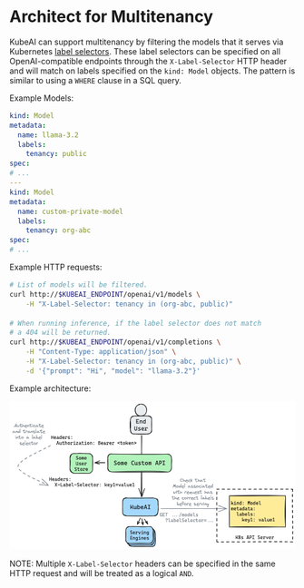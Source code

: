 # Architect for Multitenancy

KubeAI can support multitenancy by filtering the models that it serves via Kubernetes [label selectors](https://kubernetes.io/docs/concepts/overview/working-with-objects/labels/#label-selectors). These label selectors can be specified on all OpenAI-compatible endpoints through the `X-Label-Selector` HTTP header and will match on labels specified on the `kind: Model` objects. The pattern is similar to using a `WHERE` clause in a SQL query.

Example Models:

```yaml
kind: Model
metadata:
  name: llama-3.2
  labels:
    tenancy: public
spec:
# ...
---
kind: Model
metadata:
  name: custom-private-model
  labels:
    tenancy: org-abc
spec:
# ...
```

Example HTTP requests:

```bash
# List of models will be filtered.
curl http://$KUBEAI_ENDPOINT/openai/v1/models \
    -H "X-Label-Selector: tenancy in (org-abc, public)"

# When running inference, if the label selector does not match
# a 404 will be returned.
curl http://$KUBEAI_ENDPOINT/openai/v1/completions \
    -H "Content-Type: application/json" \
    -H "X-Label-Selector: tenancy in (org-abc, public)" \
    -d '{"prompt": "Hi", "model": "llama-3.2"}'
```

Example architecture:

![Multitenancy](../diagrams/multitenancy-labels.excalidraw.png)

NOTE: Multiple `X-Label-Selector` headers can be specified in the same HTTP request and will be treated as a logical `AND`.
